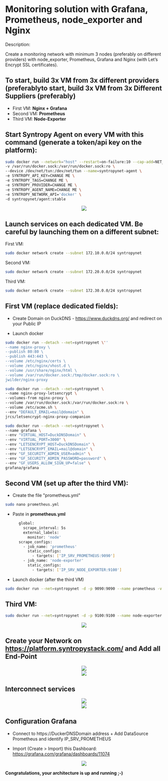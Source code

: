 # Monitoring solution with Grafana, Prometheus, node_exporter and Nginx

Description:

Create a monitoring network with minimum 3 nodes (preferably on different providers) with node_exporter, Prometheus, Grafana and Nginx (with Let’s Encrypt SSL certificates).

## To start, build 3x VM from 3x different providers (preferablyto start, build 3x VM from 3x Different Suppliers (preferably)

- First VM:   __Nginx + Grafana__
- Second VM:  __Prometheus__
- Third VM:   __Node-Exporter__

## Start Syntropy Agent on every VM with this command (generate a token/api key on the platform):

```bash
sudo docker run --network="host" --restart=on-failure:10 --cap-add=NET_ADMIN --cap-add=SYS_MODULE \
-v /var/run/docker.sock:/var/run/docker.sock:ro \
--device /dev/net/tun:/dev/net/tun --name=syntropynet-agent \
-e SYNTROPY_API_KEY=CHANGE ME \
-e SYNTROPY_TAGS=CHANGE ME \
-e SYNTROPY_PROVIDER=CHANGE ME \
-e SYNTROPY_AGENT_NAME=CHANGE ME \
-e SYNTROPY_NETWORK_API='docker' \
-d syntropynet/agent:stable
```

<center><img src='https://github.com/lorenzo8769/syntropynet-use-cases/blob/mon-1-ui-1/grafana-prometheus-node_exporter-ui/End-Point.png'></center>


## Launch services on each dedicated VM. Be careful by launching them on a different subnet:

First VM:
   
```bash
sudo docker network create --subnet 172.10.0.0/24 syntropynet
```

Second VM:

```bash
sudo docker network create --subnet 172.20.0.0/24 syntropynet
```

Third VM:

```bash
sudo docker network create --subnet 172.30.0.0/24 syntropynet
```

## First VM (replace dedicated fields):

- Create Domain on DuckDNS - https://www.duckdns.org/ and redirect on your Public IP

- Launch docker

```bash
sudo docker run --detach --net=syntropynet \'' 
--name nginx-proxy \
--publish 80:80 \
--publish 443:443 \
--volume /etc/nginx/certs \
--volume /etc/nginx/vhost.d \
--volume /usr/share/nginx/html \
--volume /var/run/docker.sock:/tmp/docker.sock:ro \
jwilder/nginx-proxy
```

```bash
sudo docker run --detach --net=syntropynet \
--name nginx-proxy-letsencrypt \
--volumes-from nginx-proxy \
--volume /var/run/docker.sock:/var/run/docker.sock:ro \
--volume /etc/acme.sh \
--env "DEFAULT_EMAIL=mail@domain" \
jrcs/letsencrypt-nginx-proxy-companion
```

```bash
sudo docker run --detach --net=syntropynet \
--name grafana \
--env "VIRTUAL_HOST=DuckDNSDomain" \
--env "VIRTUAL_PORT=3000" \
--env "LETSENCRYPT_HOST=DuckDNSDomain" \
--env "LETSENCRYPT_EMAIL=mail@domain" \
--env "GF_SECURITY_ADMIN_USER=admin" \
--env "GF_SECURITY_ADMIN_PASSWORD=password" \
--env "GF_USERS_ALLOW_SIGN_UP=false" \
grafana/grafana
```

## Second VM (set up after the third VM):

- Create the file "prometheus.yml"

```bash    
sudo nano prometheus.yml
```

- Paste in __prometheus.yml__

```bash
      global:
        scrape_interval: 5s
        external_labels:
          monitor: 'node'
      scrape_configs:
        - job_name: 'prometheus'
          static_configs:
            - targets: ['IP_SRV_PROMETHEUS:9090']
        - job_name: 'node-exporter'
          static_configs:
            - targets: ['IP_SRV_NODE_EXPORTER:9100']
```

- Launch docker (after the third VM)

```bash
sudo docker run --net=syntropynet -d -p 9090:9090 --name prometheus -v $PWD/prometheus.yml:/etc/prometheus/prometheus.yml prom/prometheus:latest
```

## Third VM: 

```bash
sudo docker run --net=syntropynet -d -p 9100:9100 --name node-exporter quay.io/prometheus/node-exporter
```

<center><img src='https://github.com/lorenzo8769/syntropynet-use-cases/blob/mon-1-ui-1/grafana-prometheus-node_exporter-ui/End-Point%20and%20Services.png'></center>



## Create your Network on https://platform.syntropystack.com/ and Add all End-Point

<center><img src='https://github.com/lorenzo8769/syntropynet-use-cases/blob/mon-1-ui-1/grafana-prometheus-node_exporter-ui/Create-Network.png'></center>
<center><img src='https://github.com/lorenzo8769/syntropynet-use-cases/blob/mon-1-ui-1/grafana-prometheus-node_exporter-ui/Network%20Syntropy.png'></center>



## Interconnect services

<center><img src='https://github.com/lorenzo8769/syntropynet-use-cases/blob/mon-1-ui-1/grafana-prometheus-node_exporter-ui/Network_Topology.png'></center>
<center><img src='https://github.com/lorenzo8769/syntropynet-use-cases/blob/mon-1-ui-1/grafana-prometheus-node_exporter-ui/Network_Interonnexion.png'></center>



## Configuration Grafana

- Connect to https://DuckerDNSDomain address + Add DataSource Prometheus and identify IP_SRV_PROMETHEUS
   
- Import (Create > Import) this Dashboard: https://grafana.com/grafana/dashboards/11074
<center><img src='https://github.com/lorenzo8769/syntropynet-use-cases/blob/mon-1-ui-1/grafana-prometheus-node_exporter-ui/SnapShot%20Node%20Exporter%20with%20Prometheus%20on%20Grafana.png'></center>


__Congratulations, your architecture is up and running ;-)__
